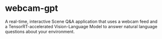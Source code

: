 # webcam-gpt
A real-time, interactive Scene Q&amp;A application that uses a webcam feed and a TensorRT-accelerated Vision-Language Model to answer natural language questions about your environment.
